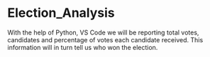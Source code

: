 # Election_Analysis
With the help of Python, VS Code we will be reporting total votes, candidates and percentage of votes each candidate received. This information will in turn tell us who won the election.
